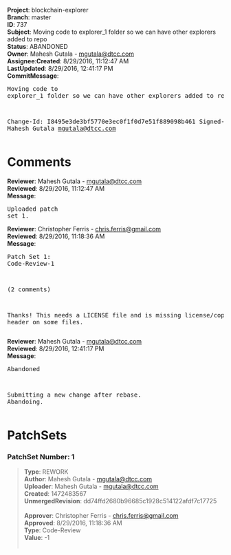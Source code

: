 <strong>Project</strong>: blockchain-explorer</br><strong>Branch</strong>: master<br><strong>ID</strong>: 737<br><strong>Subject</strong>: Moving code to explorer_1 folder so we can have other explorers added to repo<br><strong>Status</strong>: ABANDONED<br><strong>Owner</strong>: Mahesh Gutala - mgutala@dtcc.com<br><strong>Assignee</strong>:<strong>Created</strong>: 8/29/2016, 11:12:47 AM<br><strong>LastUpdated</strong>: 8/29/2016, 12:41:17 PM<br><strong>CommitMessage</strong>:<br><pre>Moving code to explorer_1 folder so we can have other explorers added to repo

Change-Id: I8495e3de3bf5770e3ec0f1f0d7e51f889098b461
Signed-off-by: Mahesh Gutala <mgutala@dtcc.com>
</pre><h1>Comments</h1><strong>Reviewer</strong>: Mahesh Gutala - mgutala@dtcc.com<br><strong>Reviewed</strong>: 8/29/2016, 11:12:47 AM<br><strong>Message</strong>: <pre>Uploaded patch set 1.</pre><strong>Reviewer</strong>: Christopher Ferris - chris.ferris@gmail.com<br><strong>Reviewed</strong>: 8/29/2016, 11:18:36 AM<br><strong>Message</strong>: <pre>Patch Set 1: Code-Review-1

(2 comments)

Thanks! This needs a LICENSE file and is missing license/copyright header on some files.</pre><strong>Reviewer</strong>: Mahesh Gutala - mgutala@dtcc.com<br><strong>Reviewed</strong>: 8/29/2016, 12:41:17 PM<br><strong>Message</strong>: <pre>Abandoned

Submitting a new change after rebase. Abandoing.</pre><h1>PatchSets</h1><h3>PatchSet Number: 1</h3><blockquote><strong>Type</strong>: REWORK<br><strong>Author</strong>: Mahesh Gutala - mgutala@dtcc.com<br><strong>Uploader</strong>: Mahesh Gutala - mgutala@dtcc.com<br><strong>Created</strong>: 1472483567<br><strong>UnmergedRevision</strong>: dd74ffd2680b96685c1928c514122afdf7c17725<br><br><strong>Approver</strong>: Christopher Ferris - chris.ferris@gmail.com<br><strong>Approved</strong>: 8/29/2016, 11:18:36 AM<br><strong>Type</strong>: Code-Review<br><strong>Value</strong>: -1<br><br></blockquote>
